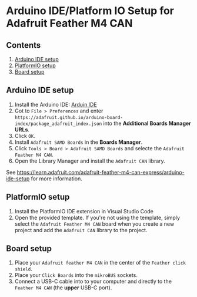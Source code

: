 # Arduino IDE/Platform IO Setup for  Adafruit Feather M4 CAN

## Contents
1. [Arduino IDE setup](##arduino-ide-setup)
2. [PlatformIO setup](##platformio-setup)
3. [Board setup](##board-setup)

## Arduino IDE setup

1. Install the Arduino IDE: [Arduin IDE](https://www.arduino.cc/en/software)
2. Got to `File > Preferences` and enter `https://adafruit.github.io/arduino-board-index/package_adafruit_index.json` into the **Additional Boards Manager URLs**.
3. Click `OK`.
4. Install `Adafruit SAMD Boards` in the **Boards Manager**.
5. Click `Tools > Board > Adafruit SAMD Boards` and selecte the `Adafruit Feather M4 CAN`.
6. Open the Library Manager and install the `Adafruit CAN` library.

See https://learn.adafruit.com/adafruit-feather-m4-can-express/arduino-ide-setup for more information.

## PlatformIO setup

1. Install the PlatformIO IDE extension in Visual Studio Code
2. Open the provided template. If you're not using the template, simply select the `Adafruit Feather M4 CAN` board when you create a new project and add the `Adafruit CAN` library to the project.

## Board setup

1. Place your `Adafruit feather M4 CAN` in the center of the `Feather click shield`.
2. Place your `Click Boards` into the `mikroBUS` sockets.
3. Connect a USB-C cable into to your computer and directly to the `Feather M4 CAN` (the **upper** USB-C port).

